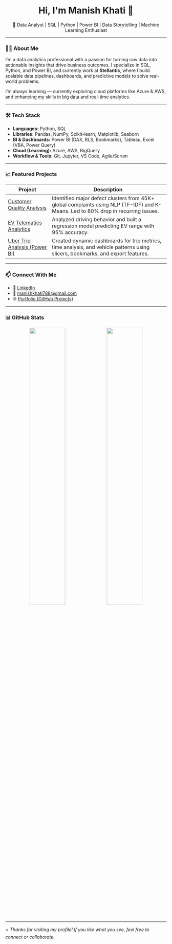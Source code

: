 <h1 align="center">Hi, I'm Manish Khati 👋</h1>
<p align="center">🚀 Data Analyst | SQL | Python | Power BI | Data Storytelling | Machine Learning Enthusiast</p>

---

### 👨‍💻 About Me

I’m a data analytics professional with a passion for turning raw data into actionable insights that drive business outcomes. I specialize in SQL, Python, and Power BI, and currently work at **Stellantis**, where I build scalable data pipelines, dashboards, and predictive models to solve real-world problems.

I’m always learning — currently exploring cloud platforms like Azure & AWS, and enhancing my skills in big data and real-time analytics.

---

### 🛠 Tech Stack

- **Languages:** Python, SQL  
- **Libraries:** Pandas, NumPy, Scikit-learn, Matplotlib, Seaborn  
- **BI & Dashboards:** Power BI (DAX, RLS, Bookmarks), Tableau, Excel (VBA, Power Query)  
- **Cloud (Learning):** Azure, AWS, BigQuery  
- **Workflow & Tools:** Git, Jupyter, VS Code, Agile/Scrum

---

### 📈 Featured Projects

| Project | Description |
|--------|-------------|
| [Customer Quality Analysis](https://github.com/Manishkhati028/Customer-Quality-Analysis) | Identified major defect clusters from 45K+ global complaints using NLP (TF-IDF) and K-Means. Led to 80% drop in recurring issues. |
| [EV Telematics Analytics](https://github.com/Manishkhati028/EV-Telematics-Project) | Analyzed driving behavior and built a regression model predicting EV range with 95% accuracy. |
| [Uber Trip Analysis (Power BI)]([https://github.com/Manishkhati028/Uber-Trip-Analysis](https://github.com/Manishkhati028/PowerBI-Uber_Trips-Analysis)) | Created dynamic dashboards for trip metrics, time analysis, and vehicle patterns using slicers, bookmarks, and export features. |

---

### 📫 Connect With Me

- 💼 [LinkedIn](https://linkedin.com/in/manish-khati-b10a8171)  
- 📧 manishkhati788@gmail.com  
- 🌐 [Portfolio (GitHub Projects)](https://github.com/Manishkhati028)

---

### 📊 GitHub Stats

<p align="center">
  <img src="https://github-readme-stats.vercel.app/api?username=Manishkhati028&show_icons=true&theme=radical" width="47%" />
  <img src="https://github-readme-stats.vercel.app/api/top-langs/?username=Manishkhati028&layout=compact&theme=radical" width="47%" />
</p>

---

⭐️ *Thanks for visiting my profile! If you like what you see, feel free to connect or collaborate.*
